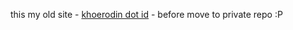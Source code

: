 this my old site - <a href="http://khoerodin.id" target="_blank">khoerodin dot id</a> - before move to private repo :P